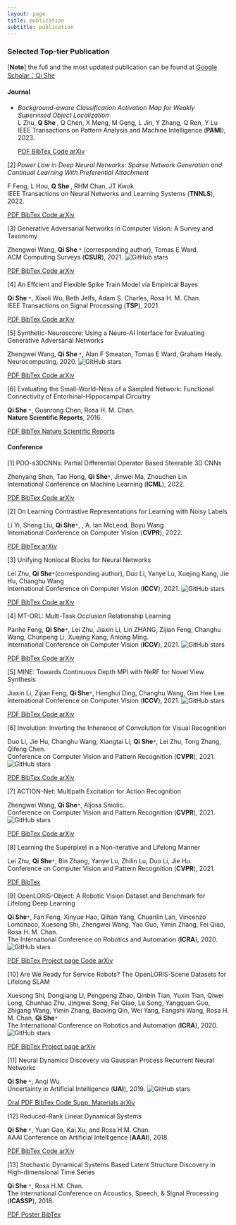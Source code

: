 ```yaml
---
layout: page
title: publication
subtitle: publication
---
```


### **Selected Top-tier Publication**

[**<font >Note</font>**] the full and the most updated publication can be found at [Google Scholar：Qi She](https://scholar.google.com/citations?user=iHoGTt4AAAAJ&hl=zh-CN)

#### **Journal**

<div id="container-publications">
<div class="col-xs-12 col-md-12">

<ul style="list-style-type: disc;">
<li>
<i class="fa-li fa fa-file-text-o pub-icon" aria-hidden="true"></i>
    <span itemprop="name">
        <i>Background-aware Classification Activation Map for Weakly Supervised Object Localization</i>  
    </span>
    <div class="pub-authors" itemprop="author">
        L Zhu, <b> Q She </b>, Q Chen, X Meng, M Geng, L Jin, Y Zhang, Q Ren, Y Lu
    </div>
    <div class="pub-publication">
    IEEE Transactions on Pattern Analysis and Machine Intelligence (<b>PAMI</b>), 2023. 
    </div>

<p>
<a class="btn btn-default" href="https://sheqi.github.io/pdf/CSUR20.pdf">
PDF
</a>

<a class="btn btn-default" href="https://sheqi.github.io/bibtex/CSUR20.bib.txt">
BibTex
</a>

<a class="btn btn-default" href="https://github.com/sheqi/GAN_Review">
Code
</a>

<a class="btn btn-default" href="https://arxiv.org/abs/1906.01529">
arXiv
</a>
</p>
</li>
</ul>

<i class="fa-li fa fa-file-text-o pub-icon" aria-hidden="true"></i>
    <span itemprop="name">[2]
        <i>Power Law in Deep Neural Networks: Sparse Network Generation and Continual Learning With Preferential Attachment</i>
    </span>
    <div class="pub-authors" itemprop="author">
        F Feng, L Hou, <b> Q She </b>, RHM Chan, JT Kwok
    </div>
    <div class="pub-publication">
    IEEE Transactions on Neural Networks and Learning Systems (<b>TNNLS</b>), 2022. 
    </div>

<p>
<a class="btn btn-default" href="https://sheqi.github.io/pdf/CSUR20.pdf">
PDF
</a>

<a class="btn btn-default" href="https://sheqi.github.io/bibtex/CSUR20.bib.txt">
BibTex
</a>

<a class="btn btn-default" href="https://github.com/sheqi/GAN_Review">
Code
</a>

<a class="btn btn-default" href="https://arxiv.org/abs/1906.01529">
arXiv
</a>
</p>

<i class="fa-li fa fa-file-text-o pub-icon" aria-hidden="true"></i>
    <span itemprop="name">[3]
        <a>Generative Adversarial Networks in Computer Vision: A Survey and Taxonomy</a>
    </span>
    <div class="pub-authors" itemprop="author">
        Zhengwei Wang, <b> Qi She </b><code>*</code> (corresponding author), Tomas E Ward.
    </div>
    <div class="pub-publication">
    ACM Computing Surveys (<b>CSUR</b>), 2021. <img alt="GitHub stars" src="https://img.shields.io/github/stars/sheqi/GAN_Review?label=Stars&style=social">
    </div>

<p>
<a class="btn btn-default" href="https://sheqi.github.io/pdf/CSUR20.pdf">
PDF
</a>

<a class="btn btn-default" href="https://sheqi.github.io/bibtex/CSUR20.bib.txt">
BibTex
</a>

<a class="btn btn-default" href="https://github.com/sheqi/GAN_Review">
Code
</a>

<a class="btn btn-default" href="https://arxiv.org/abs/1906.01529">
arXiv
</a>
</p>

<i class="fa-li fa fa-file-text-o pub-icon" aria-hidden="true"></i>
    <span itemprop="name">[4]
        <a>An Effcient and Flexible Spike Train Model via Empirical Bayes</a>
    </span>
    <div class="pub-authors" itemprop="author">
        <b> Qi She </b><code>*</code>, Xiaoli Wu, Beth Jelfs, Adam S. Charles, Rosa H. M. Chan.
    </div>
    <div class="pub-publication">
    IEEE Transactions on Signal Processing (<b>TSP</b>), 2021. 
    </div>

<p>
<a class="btn btn-default" href="https://sheqi.github.io/pdf/TSP21.pdf">
PDF
</a>

<a class="btn btn-default" href="https://sheqi.github.io/bibtex/TSP21.bib.txt">
BibTex
</a>

<a class="btn btn-default" href="https://github.com/cuckoong/EB_spikes_trains">
Code
</a>

<a class="btn btn-default" href="https://arxiv.org/abs/1605.02869">
arXiv
</a>
</p>


<i class="fa-li fa fa-file-text-o pub-icon" aria-hidden="true"></i>
    <span itemprop="name">[5]
        <a>Synthetic-Neuroscore: Using a Neuro-AI Interface for Evaluating Generative Adversarial Networks</a>
    </span>
    <div class="pub-authors" itemprop="author">
     Zhengwei Wang, <b> Qi She </b><code>*</code>, Alan F Smeaton, Tomas E Ward, Graham Healy.
    </div>
    <div class="pub-publication">
    Neurocomputing, 2020. <img alt="GitHub stars" src="https://img.shields.io/github/stars/villawang/Neuro-AI-Interface?label=Stars&style=social">
    </div>

<p>
<a class="btn btn-default" href="https://sheqi.github.io/pdf/NC20.pdf">
PDF
</a>

<a class="btn btn-default" href="https://sheqi.github.io/bibtex/NC21.bib.txt">
BibTex
</a>

<a class="btn btn-default" href="https://github.com/villawang/Neuro-AI-Interface">
Code
</a>

<a class="btn btn-default" href="https://arxiv.org/abs/1905.04243">
arXiv
</a>
</p>

<i class="fa-li fa fa-file-text-o pub-icon" aria-hidden="true"></i>
    <span itemprop="name">[6]
        <a>Evaluating the Small-World-Ness of a Sampled Network: Functional Connectivity of Entorhinal-Hippocampal Circuitry</a>
    </span>
    <div class="pub-authors" itemprop="author">
     <b> Qi She </b><code>*</code>, Guanrong Chen, Rosa H. M. Chan.
    </div>
    <div class="pub-publication">
    <b>Nature Scientific Reports</b>, 2016.
    </div>

<p>
<a class="btn btn-default" href="https://sheqi.github.io/pdf/NSR2016.pdf">
PDF
</a>

<a class="btn btn-default" href="https://sheqi.github.io/bibtex/NSR21.bib.txt">
BibTex
</a>

<a class="btn btn-default" href="https://www.nature.com/articles/srep21468">
Nature Scientific Reports
</a>
</p>

</div>
</div>
</div>

#### **Conference**

<div id="container-publications">
<div class="row">
<div class="col-xs-12 col-md-12">

<i class="fa-li fa fa-file-text-o pub-icon" aria-hidden="true"></i>
    <span itemprop="name">[1]
        <a>PDO-s3DCNNs: Partial Differential Operator Based Steerable 3D CNNs
</a>
    </span>
    <div class="pub-authors" itemprop="author">
        Zhenyang Shen, Tao Hong, <b>Qi She</b><code>*</code>, Jinwei Ma, Zhouchen Lin
    </div>
    <div class="pub-publication">
    International Conference on Machine Learning (<b>ICML</b>), 2022.
    <!--<img alt="GitHub stars" src="https://img.shields.io/github/stars/zh460045050/SNL_ICCV2021?label=Stars&style=social"> -->
    </div>

<p>
<a class="btn btn-default" href="https://sheqi.github.io/pdf/CSUR20.pdf">
PDF
</a>

<a class="btn btn-default" href="https://sheqi.github.io/bibtex/CSUR20.bib.txt">
BibTex
</a>

<a class="btn btn-default" href="https://github.com/sheqi/GAN_Review">
Code
</a>

<a class="btn btn-default" href="https://arxiv.org/abs/1906.01529">
arXiv
</a>
</p>


<i class="fa-li fa fa-file-text-o pub-icon" aria-hidden="true"></i>
    <span itemprop="name">[2]
        <a>On Learning Contrastive Representations for Learning with Noisy Labels
</a>
    </span>
    <div class="pub-authors" itemprop="author">
        Li Yi, Sheng Liu, <b>Qi She</b><code>*</code>, , A. Ian McLeod, Boyu Wang
    </div>
    <div class="pub-publication">
    International Conference on Computer Vision (<b>CVPR</b>), 2022.
    <!--<img alt="GitHub stars" src="https://img.shields.io/github/stars/zh460045050/SNL_ICCV2021?label=Stars&style=social"> -->
    </div>


<p>
<a class="btn btn-default" href="https://sheqi.github.io/pdf/CVPR2022_noisylabel.pdf">
PDF
</a>

<a class="btn btn-default" href="https://sheqi.github.io/bibtex/CVPR2022_noisylabel.bib.txt">
BibTex
</a>

 <!--
<a class="btn btn-default" href="https://github.com/zh460045050/SNL_ICCV2021">
Code
</a>
-->


<a class="btn btn-default" href="https://arxiv.org/abs/2203.01785">
arXiv
</a>
</p>



<i class="fa-li fa fa-file-text-o pub-icon" aria-hidden="true"></i>
    <span itemprop="name">[3]
        <a>Unifying Nonlocal Blocks for Neural Networks</a>
    </span>
    <div class="pub-authors" itemprop="author">
        Lei Zhu, <b>Qi She</b><code>*</code>(corresponding author), Duo Li, Yanye Lu, Xuejing Kang, Jie Hu, Changhu Wang
    </div>
    <div class="pub-publication">
    International Conference on Computer Vision (<b>ICCV</b>), 2021.
    <img alt="GitHub stars" src="https://img.shields.io/github/stars/zh460045050/SNL_ICCV2021?label=Stars&style=social">
    </div>


<p>
<a class="btn btn-default" href="https://sheqi.github.io/pdf/ICCV2021_nonlocal.pdf">
PDF
</a>

<a class="btn btn-default" href="https://sheqi.github.io/bibtex/ICCV21_nonlocal.bib.txt">
BibTex
</a>

<a class="btn btn-default" href="https://github.com/zh460045050/SNL_ICCV2021">
Code
</a>

<a class="btn btn-default" href="https://arxiv.org/abs/2108.02451">
arXiv
</a>
</p>

<i class="fa-li fa fa-file-text-o pub-icon" aria-hidden="true"></i>
    <span itemprop="name">[4]
        <a>MT-ORL: Multi-Task Occlusion Relationship Learning</a>
    </span>
    <div class="pub-authors" itemprop="author">
        Panhe Feng, <b>Qi She</b><code>*</code>, Lei Zhu, Jiaxin Li, Lin ZHANG, Zijian Feng, Changhu Wang, Chunpeng Li, Xuejing Kang, Anlong Ming.
    </div>
    <div class="pub-publication">
    International Conference on Computer Vision (<b>ICCV</b>), 2021.
    <img alt="GitHub stars" src="https://img.shields.io/github/stars/fengpanhe/MT-ORL?label=Stars&style=social">
    </div>

<p>
<a class="btn btn-default" href="https://sheqi.github.io/pdf/ICCV2021_mtorl.pdf">
PDF
</a>

<a class="btn btn-default" href="https://sheqi.github.io/bibtex/ICCV21_mtorl.bib.txt">
BibTex
</a>

<a class="btn btn-default" href="https://github.com/fengpanhe/MT-ORL">
Code
</a>

<a class="btn btn-default" href="https://arxiv.org/abs/2108.05722">
arXiv
</a>
</p>



<i class="fa-li fa fa-file-text-o pub-icon" aria-hidden="true"></i>
    <span itemprop="name">[5]
        <a>MINE: Towards Continuous Depth MPI with NeRF for Novel View Synthesis</a>
    </span>
    <div class="pub-authors" itemprop="author">
        Jiaxin Li, Zijian Feng, <b>Qi She</b><code>*</code>, Henghui Ding, Changhu Wang, Gim Hee Lee.
    </div>
    <div class="pub-publication">
    International Conference on Computer Vision (<b>ICCV</b>), 2021.
    <img alt="GitHub stars" src="https://img.shields.io/github/stars/vincentfung13/MINE?label=Stars&style=social">
    </div>


<p>
<a class="btn btn-default" href="https://sheqi.github.io/pdf/ICCV2021_mine.pdf">
PDF
</a>

<a class="btn btn-default" href="https://sheqi.github.io/bibtex/ICCV21_mine.bib.txt">
BibTex
</a>

<a class="btn btn-default" href="https://github.com/vincentfung13/MINE">
Code
</a>

<a class="btn btn-default" href="https://arxiv.org/abs/2103.06255">
arXiv
</a>
</p>




<i class="fa-li fa fa-file-text-o pub-icon" aria-hidden="true"></i>
    <span itemprop="name">[6]
        <a>Involution: Inverting the Inherence of Convolution for Visual Recognition</a>
    </span>
    <div class="pub-authors" itemprop="author">
        Duo Li, Jie Hu, Changhu Wang, Xiangtai Li, <b>Qi She</b><code>*</code>, Lei Zhu, Tong Zhang, Qifeng Chen.
    </div>
    <div class="pub-publication">
    Conference on Computer Vision and Pattern Recognition (<b>CVPR</b>), 2021.
    <img alt="GitHub stars" src="https://img.shields.io/github/stars/d-li14/involution?label=Stars&style=social">
    </div>


<p>
<a class="btn btn-default" href="https://sheqi.github.io/pdf/CVPR2021_involution.pdf">
PDF
</a>

<a class="btn btn-default" href="https://sheqi.github.io/bibtex/CVPR21_involution.bib.txt">
BibTex
</a>

<a class="btn btn-default" href="https://github.com/d-li14/involution">
Code
</a>

<a class="btn btn-default" href="https://arxiv.org/abs/2103.06255">
arXiv
</a>
</p>

<i class="fa-li fa fa-file-text-o pub-icon" aria-hidden="true"></i>
    <span itemprop="name">[7]
        <a>ACTION-Net: Multipath Excitation for Action Recognition</a>
    </span>
    <div class="pub-authors" itemprop="author">
        Zhengwei Wang, <b>Qi She</b><code>*</code>, Aljosa Smolic.
    </div>
    <div class="pub-publication">
    Conference on Computer Vision and Pattern Recognition (<b>CVPR</b>), 2021. <img alt="GitHub stars" src="https://img.shields.io/github/stars/V-Sense/ACTION-Net?label=Stars&style=social">
    </div>

<p>
<a class="btn btn-default" href="https://sheqi.github.io/pdf/CVPR2021_actionnet.pdf">
PDF
</a>

<a class="btn btn-default" href="https://sheqi.github.io/bibtex/CVPR21_actionnet.bib.txt">
BibTex
</a>

<a class="btn btn-default" href="https://github.com/V-Sense/ACTION-Net">
Code
</a>

<a class="btn btn-default" href="https://arxiv.org/abs/2103.07372">
arXiv
</a>
</p>

<i class="fa-li fa fa-file-text-o pub-icon" aria-hidden="true"></i>
    <span itemprop="name">[8]
        <a>Learning the Superpixel in a Non-iterative and Lifelong Manner</a>
    </span>
    <div class="pub-authors" itemprop="author">
        Lei Zhu, <b>Qi She</b><code>*</code>, Bin Zhang, Yanye Lu, Zhilin Lu, Duo Li, Jie Hu.
    </div>
    <div class="pub-publication">
    Conference on Computer Vision and Pattern Recognition (<b>CVPR</b>), 2021.
    </div>

<p>
<a class="btn btn-default" href="https://sheqi.github.io/pdf/CVPR2021_superpixel.pdf">
PDF
</a>

<a class="btn btn-default" href="https://sheqi.github.io/bibtex/CVPR21_superpixel.bib.txt">
BibTex
</a>
</p>


<i class="fa-li fa fa-file-text-o pub-icon" aria-hidden="true"></i>
    <span itemprop="name">[9]
        <a>OpenLORIS-Object: A Robotic Vision Dataset and Benchmark for Lifelong Deep Learning</a>
    </span>
    <div class="pub-authors" itemprop="author">
        <b>Qi She</b><code>*</code>, Fan Feng, Xinyue Hao, Qihan Yang, Chuanlin Lan, Vincenzo Lomonaco, Xuesong Shi, Zhengwei Wang, Yao Guo, Yimin Zhang, Fei Qiao, Rosa H. M. Chan.
    </div>
    <div class="pub-publication">
    The International Conference on Robotics and Automation (<b>ICRA</b>), 2020. <img alt="GitHub stars" src="https://img.shields.io/github/stars/lifelong-robotic-vision/lifelong-robotic-vision.github.io?label=Stars&style=social">
    </div>

<p>
<a class="btn btn-default" href="https://sheqi.github.io/pdf/ICRA2020_obj.pdf">
PDF
</a>

<a class="btn btn-default" href="https://sheqi.github.io/bibtex/ICRA20_obj.bib.txt">
BibTex
</a>

<a class="btn btn-default" href="https://lifelong-robotic-vision.github.io/dataset/object">
Project page
</a>

<a class="btn btn-default" href="https://github.com/lifelong-robotic-vision/OpenLORIS-Object">
Code
</a>

<a class="btn btn-default" href="https://arxiv.org/abs/1911.06487">
arXiv
</a>
</p>

<i class="fa-li fa fa-file-text-o pub-icon" aria-hidden="true"></i>
    <span itemprop="name">[10]
        <a>Are We Ready for Service Robots? The OpenLORIS-Scene Datasets for Lifelong SLAM</a>
    </span>
    <div class="pub-authors" itemprop="author">
     Xuesong Shi, Dongjiang Li, Pengpeng Zhao, Qinbin Tian, Yuxin Tian, Qiwei Long, Chunhao Zhu, Jingwei Song, Fei Qiao, Le Song, Yangquan Guo, Zhigang Wang, Yimin Zhang, Baoxing Qin, Wei Yang, Fangshi Wang, Rosa H. M. Chan, <b>Qi She</b><code>*</code>
    </div>
    <div class="pub-publication">
    The International Conference on Robotics and Automation (<b>ICRA</b>), 2020. <img alt="GitHub stars" src="https://img.shields.io/github/stars/lifelong-robotic-vision/lifelong-robotic-vision.github.io?label=Stars&style=social">
    </div>

<p>
<a class="btn btn-default" href="https://sheqi.github.io/pdf/ICRA2020_Scene.pdf">
PDF
</a>

<a class="btn btn-default" href="https://sheqi.github.io/bibtex/ICRA20_scene.bib.txt">
BibTex
</a>

<a class="btn btn-default" href="https://lifelong-robotic-vision.github.io/dataset/scene">
Project page
</a>

<a class="btn btn-default" href="https://arxiv.org/abs/1911.05603">
arXiv
</a>
</p>

<i class="fa-li fa fa-file-text-o pub-icon" aria-hidden="true"></i>
    <span itemprop="name">[11]
        <a>Neural Dynamics Discovery via Gaussian Process Recurrent Neural Networks</a>
    </span>
    <div class="pub-authors" itemprop="author">
        <b> Qi She </b><code>*</code>, Anqi Wu.
    </div>
    <div class="pub-publication">
    Uncertainty in Artificial Intelligence (<b>UAI</b>), 2019. <img alt="GitHub stars" src="https://img.shields.io/github/stars/sheqi/GP-RNN_UAI2019?label=Stars&style=social">
    </div>

<p>
<a class="btn btn-default" href="https://www.youtube.com/watch?v=oEIIFZRjObc">
Oral
</a>

<a class="btn btn-default" href="https://sheqi.github.io/pdf/UAI2019.pdf">
PDF
</a>

<a class="btn btn-default" href="https://sheqi.github.io/bibtex/UAI19.bib.txt">
BibTex
</a>

<a class="btn btn-default" href="https://github.com/sheqi/GP-RNN_UAI2019">
Code
</a>

<a class="btn btn-default" href="https://sheqi.github.io/sm/UAI2019.pdf">
Supp. Materials
</a>

<a class="btn btn-default" href="https://arxiv.org/abs/1907.00650">
arXiv
</a>
</p>


<i class="fa-li fa fa-file-text-o pub-icon" aria-hidden="true"></i>
    <span itemprop="name">[12]
        <a>Reduced-Rank Linear Dynamical Systems</a>
    </span>
    <div class="pub-authors" itemprop="author">
        <b> Qi She </b><code>*</code>, Yuan Gao, Kai Xu, and Rosa H.M. Chan.
    </div>
    <div class="pub-publication">
    AAAI Conference on Artificial Intelligence (<b>AAAI</b>), 2018.
    </div>

<p>
<a class="btn btn-default" href="https://sheqi.github.io/pdf/AAAI2018.pdf">
PDF
</a>

<a class="btn btn-default" href="https://sheqi.github.io/bibtex/AAAI18.bib.txt">
BibTex
</a>

<a class="btn btn-default" href="https://github.com/sheqi/">
Code
</a>

<a class="btn btn-default" href="https://arxiv.org/abs/1801.08297">
arXiv
</a>
</p>

<i class="fa-li fa fa-file-text-o pub-icon" aria-hidden="true"></i>
    <span itemprop="name">[13]
        <a>Stochastic Dynamical Systems Based Latent Structure Discovery in High-dimensional Time Series</a>
    </span>
    <div class="pub-authors" itemprop="author">
        <b> Qi She </b><code>*</code>, Rosa H.M. Chan.
    </div>
    <div class="pub-publication">
    The international Conference on Acoustics, Speech, & Signal Processing (<b>ICASSP</b>), 2018.
    </div>

<p>
<a class="btn btn-default" href="https://sheqi.github.io/pdf/ICASSP2018.pdf">
PDF
</a>

<a class="btn btn-default" href="https://sheqi.github.io/SM/ICASSP18.pdf">
Poster
</a>

<a class="btn btn-default" href="https://sheqi.github.io/bibtex/ICASSP18.bib.txt">
BibTex
</a>
</p>

</div>
</div>
